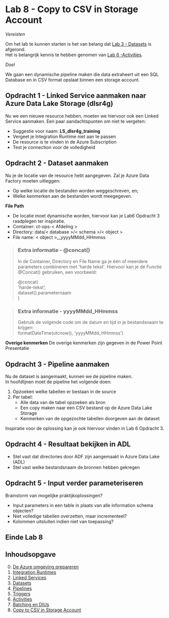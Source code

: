 # Lab 8 - Copy to CSV in Storage Account

*Vereisten*

Om het lab te kunnen starten is het van belang dat [Lab 3 - Datasets](../Lab3/LabInstructions3.md) is afgerond.  
Het is belangrijk kennis te hebben genomen van [Lab 6 -Activities](../Lab6/LabInstructions6.md).

*Doel*

We gaan een dynamische pipeline maken die data extraheert uit een SQL Database en in CSV format opslaat binnen een storage account.

## Opdracht 1 - Linked Service aanmaken naar Azure Data Lake Storage (dlsr4g)
Nu we een nieuwe resource hebben, moeten we hiervoor ook een Linked Service aanmaken.
Een paar aandachtspunten om niet te vergeten:

* Suggestie voor naam: **LS_dlsr4g_training**
* Vergeet je Integration Runtime niet aan te passen
* De resource is te vinden in de Azure Subscription
* Test je connection voor de volledigheid

## Opdracht 2 - Dataset aanmaken
Nu je de locatie van de resource hebt aangegeven. Zal je Azure Data Factory moeten uitleggen:
* Op welke locatie de bestanden worden weggeschreven, en;
* Welke kenmerken aan de bestanden wordt meegegeven.

**File Path**
* De locatie moet dynamische worden, hiervoor kan je Lab6 Opdracht 3 raadplegen ter inspiratie.  
* Container: ct-ops-< Afdeling >  
* Directory: data/< database >/< schema >/< object >  
* File name: < object >__yyyyMMdd_HHmmss

> ### Extra informatie - @concat() ###  
> In de Container, Directory en File Name ga je één of meerdere parameters combineren met 'harde tekst'.
> Hiervoor kan je de Functie @Concat() gebruiken, een voorbeeld:
>   
> @concat(  
>   'harde-tekst',  
>   dataset().parameternaam  
> )

> ### Extra informatie - yyyyMMdd_HHmmss ###  
> Gebruik de volgende code om de datum en tijd in je bestandsnaam te krijgen:  
> formatDateTime(utcnow(), 'yyyyMMdd_HHmmss')

**Overige kenmerken**
De overige kenmerken zijn gegeven in de Power Point Presentatie

## Opdracht 3 - Pipeline aanmaken
Nu de dataset is aangemaakt, kunnen we de pipeline maken.  
In hoofdlijnen moet de pipeline het volgende doen:  
1. Opzoeken welke tabellen er bestaan in de source  
2. Per tabel:
   * Alle data van de tabel opzoeken als bron
   * Een copy maken naar een CSV bestand op de Azure Data Lake Storage
   * Kenmerken van de opgezochte tabellen doorgeven aan de dataset   

Inspiratie voor de oplossing kan je ook hiervoor vinden in Lab 6 Opdracht 3.


## Opdracht 4 - Resultaat bekijken in ADL

* Stel vast dat directories door ADF zijn aangemaakt in Azure Data Lake (ADL)
* Stel vast welke bestandsnaam de bronnen hebben gekregen


## Opdracht 5 - Input verder parameteriseren

Brainstorm van mogelijke praktijkoplossingen?
* Input parameters in een table in plaats van alle information schema objecten?
* Niet volledige tabellen overzetten, maar incrementeel?
* Kolommen uitsluiten indien niet van toepassing?







## Einde Lab 8

## Inhoudsopgave

0. [De Azure omgeving prepareren](../0Prep/LabVoorbereiding0.md)
1. [Integration Runtimes](../Lab1/LabInstructions1.md)
2. [Linked Services](../Lab2/LabInstructions2.md)
3. [Datasets](../Lab3/LabInstructions3.md)
4. [Pipelines](../Lab4/LabInstructions4.md)
5. [Triggers](../Lab5/LabInstructions5.md)
6. [Activities](../Lab6/LabInstructions6.md)
7. [Batching en DIUs](../Lab7/LabInstructions7.md)
8. [Copy to CSV in Storage Account](../Lab8/LabInstructions8.md)
